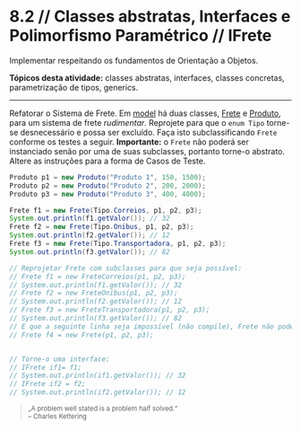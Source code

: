 # 8.2 // Classes abstratas, Interfaces e Polimorfismo Paramétrico // IFrete


Implementar respeitando os fundamentos de Orientação a Objetos.

**Tópicos desta atividade:** classes abstratas, interfaces, classes concretas, parametrização de tipos, generics.

---

Refatorar o Sistema de Frete. Em [model](src/model/) há duas classes, [Frete](src/model/Frete.java) e [Produto](src/model/Produto.java), para um sistema de frete _rudimentar_. Reprojete para que o `enum Tipo` torne-se desnecessário e possa ser excluído. Faça isto subclassificando `Frete` conforme os testes a seguir. **Importante:** o `Frete` não poderá ser instanciado senão por uma de suas subclasses, portanto torne-o abstrato. Altere as instruções para a forma de Casos de Teste.

```java
Produto p1 = new Produto("Produto 1", 150, 1500);
Produto p2 = new Produto("Produto 2", 200, 2000);
Produto p3 = new Produto("Produto 3", 400, 4000);

Frete f1 = new Frete(Tipo.Correios, p1, p2, p3);
System.out.println(f1.getValor()); // 32
Frete f2 = new Frete(Tipo.Onibus, p1, p2, p3);
System.out.println(f2.getValor()); // 12
Frete f3 = new Frete(Tipo.Transportadora, p1, p2, p3);
System.out.println(f3.getValor()); // 82

// Reprojetar Frete com subclasses para que seja possível:
// Frete f1 = new FreteCorreios(p1, p2, p3);
// System.out.println(f1.getValor()); // 32
// Frete f2 = new FreteOnibus(p1, p2, p3);
// System.out.println(f2.getValor()); // 12
// Frete f3 = new FreteTransportadora(p1, p2, p3);
// System.out.println(f3.getValor()); // 82
// E que a seguinte linha seja impossível (não compile), Frete não pode ser instanciado:
// Frete f4 = new Frete(p1, p2, p3);


// Torne-o uma interface:
// IFrete if1= f1;
// System.out.println(if1.getValor()); // 32
// IFrete if2 = f2;
// System.out.println(if2.getValor()); // 12
```

<small>
  <blockquote>
    „A problem well stated is a problem half solved.“ <br> – Charles Kettering
  </blockquote>
</small>